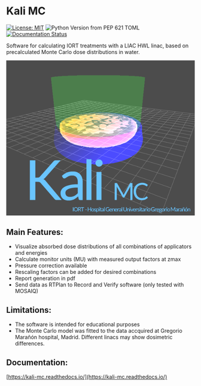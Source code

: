 # Kali MC
[![License: MIT](https://img.shields.io/badge/License-MIT-yellow.svg)](https://opensource.org/licenses/MIT)
![Python Version from PEP 621 TOML](https://img.shields.io/python/required-version-toml?tomlFilePath=https%3A%2F%2Fraw.githubusercontent.com%2Fradiofisica-hgugm%2Fkali_mc%2Fmain%2Fpyproject.toml)
[![Documentation Status](https://readthedocs.org/projects/kali-mc/badge/?version=latest)](https://kali-mc.readthedocs.io/en/latest/?badge=latest)

Software for calculating IORT treatments with a LIAC HWL linac, based on precalculated Monte Carlo dose distributions in water.

![3D applicator setup](kali_mc/ui/res/splash-kali.png?raw=true "3D applicator setup")

## Main Features:
- Visualize absorbed dose distributions of all combinations of applicators and energies
- Calculate monitor units (MU) with measured output factors at zmax
- Pressure correction available
- Rescaling factors can be added for desired combinations
- Report generation in pdf
- Send data as RTPlan to Record and Verify software (only tested with MOSAIQ)

## Limitations:
- The software is intended for educational purposes
- The Monte Carlo model was fitted to the data accquired at Gregorio Marañón hospital, Madrid.
  Different linacs may show dosimetric differences.

## Documentation:
[https://kali-mc.readthedocs.io/](https://kali-mc.readthedocs.io/)
